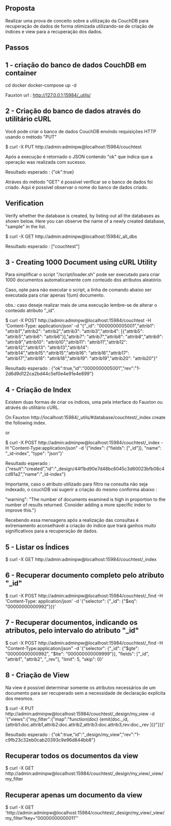 ## Proposta

Realizar uma prova de conceito sobre a utilização da CouchDB para recuperação de dados de forma otimizada utilizando-se de criação de índices e view para a recuperação dos dados.

## Passos

## 1 - criação do banco de dados CouchDB em container

cd docker
docker-compose up -d

Fauxton url : http://127.0.0.1:15984/_utils/

## 2 - Criação do banco de dados através do utilitário cURL

Você pode criar o banco de dados CouchDB envindo requisições HTTP usando o método "PUT"

$ curl -X PUT http://admin:adminpw@localhost:15984/couchtest

Após a execução é retornado o JSON contendo "ok" que indica que a operação was realizada com sucesso.

Resultado esperado :
{"ok":true}

Atráves do método "GET" é possível verificar se o banco de dados foi criado. Aqui é possível observar o nome do banco de dados criado.

## Verification
Verify whether the database is created, by listing out all the databases as shown below. Here you can observe the name of a newly created database, "sample" in the list.

$ curl -X GET http://admin:adminpw@localhost:15984/_all_dbs

Resultado esperado :
["couchtest"]

## 3 - Creating 1000 Document using cURL Utility

Para simplificar o script "/script/loader.sh" pode ser executado para criar 1000 documentos automaticamente com conteúdo dos atributos aleatório.

Caso, opte para não executar o script, a linha de comando abaixo ser executada para criar apenas 1(um) documento.

obs.: caso deseje realizar mais de uma execução lembre-se de alterar o conteúdo atributo "_id".

$ curl -X POST http://admin:adminpw@localhost:15984/couchtest -H 'Content-Type: application/json' -d "{\"_id\": \"0000000005001\",\"attrib1\": \"attrib1\",\"attrib2\": \"attrib2\",\"attrib3\": \"attrib3\",\"attrib4\": [{\"attrib5\": \"attrib5\",\"attrib6\": \"attrib6\"}],\"attrib7\": \"attrib7\",\"attrib8\": \"attrib8\",\"attrib9\": \"attrib9\",\"attrib10\": \"attrib10\",\"attrib11\": \"attrib11\",\"attrib12\": \"attrib12\",\"attrib13\": \"attrib13\",\"attrib14\": \"attrib14\",\"attrib15\":\"attrib15\",\"attrib16\": \"attrib16\",\"attrib17\": \"attrib17\",\"attrib18\": \"attrib18\",\"attrib19\": \"attrib19\",\"attrib20\": \"attrib20\"}"

Resultado esperado :
{"ok":true,"id":"0000000005001","rev":"1-2d6d9d122ca2bd44c5ef0e4e91e4e899"}

## 4 - Criação de Index

Existem duas formas de criar os índices, uma pela interface do Fauxton ou atrávés do utilitário cURL.

On Fauxton http://localhost:15984/_utils/#database/couchtest/_index create the following index.

or 

$ curl -X POST http://admin:adminpw@localhost:15984/couchtest/_index -H "Content-Type:application/json" -d '{"index": {"fields": ["_id"]}, "name": "_id-index", "type": "json"}'

Resultado esperado :
{"result":"created","id":"_design/44f1bd90e7d48bc6045c3d60023bfb08c4cd91a2","name":"_id-index"}

Importante, caso o atributo utilizado para filtro na consulta não seja indexado, o couchDB vai sugerir a criação do mesmo conforma abaixo :

"warning": "The number of documents examined is high in proportion to the number of results returned. Consider adding a more specific index to improve this."}

Recebendo essa mensagens após a realização das consultas é extremamento aconselhavél a criação do índice que trará ganhos muito significativos para a recuperação de dados.

## 5 - Listar os Índices

$ curl -X GET http://admin:adminpw@localhost:15984/couchtest/_index

## 6 - Recuperar documento completo pelo atributo "_id"

$ curl -X POST http://admin:adminpw@localhost:15984/couchtest/_find -H 'Content-Type: application/json' -d '{"selector": {"_id": {"$eq": "00000000000992"}}}'

## 7 - Recuperar documentos, indicando os atributos, pelo intervalo do atributo "_id"

$ curl -X POST http://admin:adminpw@localhost:15984/couchtest/_find -H "Content-Type:application/json" -d '{"selector": {"_id": {"$gte": "00000000000992", "$lte": "000000000009999"}}, "fields": ["_id", "attrib1", "attrib2", "_rev"], "limit": 5, "skip": 0}'

## 8 - Criação de View

Na view é possível determinar somente os atributos necessários de um documento para ser recuperado sem a necessidade de declaração explícita dos mesmos.

$ curl -X PUT http://admin:adminpw@localhost:15984/couchtest/_design/my_view -d '{"views":{"my_filter":{"map":"function(doc) {emit(doc._id,  {attrib1:doc.attrib1,attrib2:doc.attrib2,attrib3:doc.attrib3,rev:doc._rev })}"}}}'

Resultado esperado :
{"ok":true,"id":"_design/my_view","rev":"1-c9fb23c32eb0cab20393c9e96d844bb8"}

## Recuperar todos os documentos da view

$ curl -X GET http://admin:adminpw@localhost:15984/couchtest/_design/my_view/_view/my_filter

## Recuperar apenas um documento da view

$ curl -X GET 'http://admin:adminpw@localhost:15984/couchtest/_design/my_view/_view/my_filter?key="00000000000011"'

